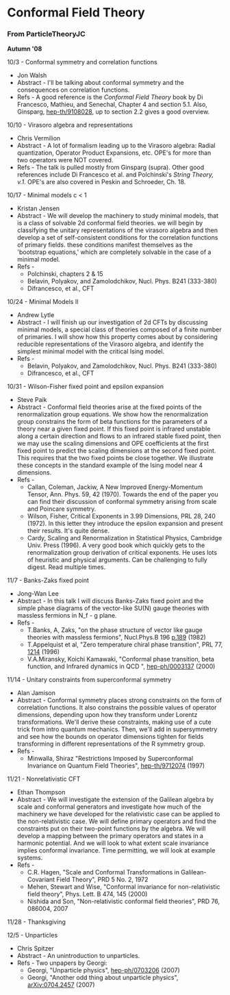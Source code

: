 <div id="globalWrapper">
		<div id="column-content">
	<div id="content">
		<a name="top" id="top"></a>
				<h1 class="firstHeading">Conformal Field Theory</h1>
		<div id="bodyContent">
			<h3 id="siteSub">From ParticleTheoryJC</h3>
			<div id="contentSub"></div>
			<p><b>Autumn '08</b>
</p>
<dl><dt>10/3 - Conformal symmetry and correlation functions
</dt></dl>
<ul><li>Jon Walsh
</li>
<li>Abstract - I'll be talking about conformal symmetry and the consequences on correlation functions.
</li>
<li>Refs - A good reference is the <i>Conformal Field Theory</i> book by Di Francesco, Mathieu, and Senechal, Chapter 4 and section 5.1.  Also, Ginsparg, <a href="http://arxiv.org/abs/hep-th/9108028" class="external text" title="http://arxiv.org/abs/hep-th/9108028" rel="nofollow">hep-th/9108028</a>, up to section 2.2 gives a good overview.
</li></ul>
<dl><dt>10/10 - Virasoro algebra and representations
</dt></dl>
<ul><li>Chris Vermilion
</li>
<li>Abstract - A lot of formalism leading up to the Virasoro algebra: Radial quantization, Operator Product Expansions, etc.  OPE's for more than two operators were NOT covered.
</li>
<li>Refs - The talk is pulled mostly from Ginsparg (supra).  Other good references include Di Francesco et al. and Polchinski's <i>String Theory, v.1</i>.  OPE's are also covered in Peskin and Schroeder, Ch. 18.
</li></ul>
<dl><dt>10/17 - Minimal models c < 1
</dt></dl>
<ul><li>Kristan Jensen
</li>
<li>Abstract - We will develop the machinery to study minimal models, that is a class of solvable 2d conformal field theories.  we will begin by classifying the unitary representations of the virasoro algebra and then develop a set of self-consistent conditions for the correlation functions of primary fields.  these conditions manifest themselves as the 'bootstrap equations,' which are completely solvable in the case of a minimal model. 
</li>
<li>Refs -
<ul><li> Polchinski, chapters 2 & 15
</li>
<li> Belavin, Polyakov, and Zamolodchikov, Nucl. Phys. B241 (333-380)
</li>
<li> Difrancesco, et al., CFT
</li></ul>
</li></ul>
<dl><dt>10/24 - Minimal Models II
</dt></dl>
<ul><li>Andrew Lytle
</li>
<li>Abstract - I will finish up our investigation of 2d CFTs by discussing minimal models, a special class of theories composed of a finite number of primaries.  I will show how this property comes about by considering reducible representations of the Virasoro algebra, and identify the simplest minimal model with the critical Ising model.
</li>
<li>Refs - 
<ul><li> Belavin, Polyakov, and Zamolodchikov, Nucl. Phys. B241 (333-380)
</li>
<li> Difrancesco, et al., CFT
</li></ul>
</li></ul>
<dl><dt>10/31 - Wilson-Fisher fixed point and epsilon expansion
</dt></dl>
<ul><li>Steve Paik
</li>
<li>Abstract - Conformal field theories arise at the fixed points of the renormalization group equations. We show how the renormalization group constrains the form of beta functions for the parameters of a theory near a given fixed point. If this fixed point is infrared unstable along a certain direction and flows to an infrared stable fixed point, then we may use the scaling dimensions and OPE coefficients at the first fixed point to predict the scaling dimensions at the second fixed point. This requires that the two fixed points be close together. We illustrate these concepts in the standard example of the Ising model near 4 dimensions.
</li>
<li>Refs - 
<ul><li> Callan, Coleman, Jackiw, A New Improved Energy-Momentum Tensor, Ann. Phys. 59, 42 (1970). Towards the end of the paper you can find their discussion of conformal symmetry arising from scale and Poincare symmetry.
</li>
<li> Wilson, Fisher, Critical Exponents in 3.99 Dimensions, PRL 28, 240 (1972). In this letter they introduce the epsilon expansion and present their results. It's quite dense.
</li>
<li> Cardy, Scaling and Renormalization in Statistical Physics, Cambridge Univ. Press (1996). A very good book which quickly gets to the renormalization group derivation of critical exponents. He uses lots of heuristic and physical arguments. Can be challenging to fully digest. Read multiple times.
</li></ul>
</li></ul>
<dl><dt>11/7 - Banks-Zaks fixed point
</dt></dl>
<ul><li>Jong-Wan Lee
</li>
<li>Abstract - In this talk I will discuss Banks-Zaks fixed point and the simple phase diagrams of the vector-like SU(N) gauge theories with massless fermions in N_f - g plane.
</li>
<li>Refs -
<ul><li> T.Banks, A, Zaks, "on the phase structure of vector like gauge theories with massless fermions", Nucl.Phys.B 196 <a href="http://www.sciencedirect.com/science?_ob=ArticleListURL&_method=list&_ArticleListID=1292476013&_sort=r&view=c&_acct=C000029718&_version=1&_urlVersion=0&_userid=582538&md5=781ba2f1d2fdc814f48ced36e3b8bd31" class="external text" title="http://www.sciencedirect.com/science?_ob=ArticleListURL&_method=list&_ArticleListID=1292476013&_sort=r&view=c&_acct=C000029718&_version=1&_urlVersion=0&_userid=582538&md5=781ba2f1d2fdc814f48ced36e3b8bd31" rel="nofollow">p.189</a> (1982) 
</li>
<li> T.Appelquist et al, "Zero temperature chiral phase transition",  PRL 77, <a href="http://prola.aps.org/pdf/PRL/v77/i7/p1214_1" class="external text" title="http://prola.aps.org/pdf/PRL/v77/i7/p1214_1" rel="nofollow">1214</a> (1996)
</li>
<li> V.A.Miransky, Koichi Kamawaki, "Conformal phase transition, beta function, and Infrared dynamics in QCD ", <a href="http://arxiv.org/abs/hep-ph/0003137" class="external text" title="http://arxiv.org/abs/hep-ph/0003137" rel="nofollow">hep-ph/0003137</a> (2000)
</li></ul>
</li></ul>
<dl><dt>11/14 - Unitary constraints from superconformal symmetry
</dt></dl>
<ul><li>Alan Jamison
</li>
<li>Abstract - Conformal symmetry places strong constraints on the form of correlation functions. It also constrains the possible values of operator dimensions, depending upon how they transform under Lorentz transformations. We'll derive these constraints, making use of a cute trick from intro quantum mechanics. Then, we'll add in supersymmetry and see how the bounds on operator dimensions tighten for fields transforming in different representations of the R symmetry group.
</li>
<li>Refs - 
<ul><li> Minwalla, Shiraz "Restrictions Imposed by Superconformal Invariance on Quantum Field Theories", <a href="http://arxiv.org/abs/hep-th/9712074" class="external text" title="http://arxiv.org/abs/hep-th/9712074" rel="nofollow">hep-th/9712074</a> (1997)
</li></ul>
</li></ul>
<dl><dt>11/21 - Nonrelativistic CFT
</dt></dl>
<ul><li>Ethan Thompson
</li>
<li>Abstract - We will investigate the extension of the Galilean algebra by scale and conformal generators and investigate how much of the machinery we have developed for the relativistic case can be applied to the non-relativistic case.  We will define primary operators and find the constraints put on their two-point functions by the algebra.  We will develop a mapping between the primary operators and states in a harmonic potential.  And we will look to what extent scale invariance implies conformal invariance.  Time permitting, we will look at example systems.
</li>
<li>Refs -
<ul><li> C.R. Hagen, "Scale and Conformal Transformations in Galilean-Covariant Field Theory", PRD 5 No. 2, 1972
</li>
<li> Mehen, Stewart and Wise, "Conformal invariance for non-relativistic field theory", Phys. Lett. B 474, 145 (2000)
</li>
<li> Nishida and Son, "Non-relativistic conformal field theories", PRD 76, 086004, 2007
</li></ul>
</li></ul>
<dl><dt>11/28 - Thanksgiving
</dt></dl>
<dl><dt>12/5 - Unparticles
</dt></dl>
<ul><li>Chris Spitzer
</li>
<li>Abstract - An unintroduction to unparticles.
</li>
<li>Refs - Two unpapers by Georgi:
<ul><li> Georgi, "Unparticle physics",  <a href="http://arxiv.org/abs/hep-ph/0703260" class="external text" title="http://arxiv.org/abs/hep-ph/0703260" rel="nofollow">hep-ph/0703206</a> (2007)
</li>
<li> Georgi, "Another odd thing about unparticle physics", <a href="http://arxiv.org/abs/0704.2457" class="external text" title="http://arxiv.org/abs/0704.2457" rel="nofollow">arXiv:0704.2457</a> (2007)
</li></ul>
</li></ul>

